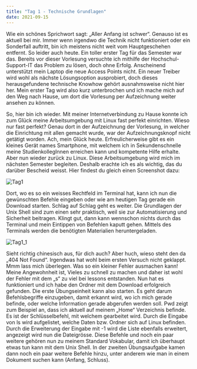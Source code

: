 ```yaml
---
title: "Tag 1 - Technische Grundlagen"
date: 2021-09-15
---
```


Wie ein schönes Sprichwort sagt: „Aller Anfang ist schwer“. Genauso ist es aktuell bei mir. Immer wenn irgendwo die Technik nicht funktioniert oder ein Sonderfall auftritt, bin ich meistens nicht weit vom Hauptgeschehen entfernt. So leider auch heute. Ein toller erster Tag für das Semester war das. Bereits vor dieser Vorlesung versuchte ich mithilfe der Hochschul-Support-IT das Problem zu lösen, doch ohne Erfolg. Anscheinend unterstützt mein Laptop die neue Access Points nicht. Ein neuer Treiber wird wohl als nächste Lösungsoption ausprobiert, doch dieses herausgefundene technische Knowhow gehört ausnahmsweise nicht hier her. Mein erster Tag wird also kurz unterbrochen und ich mache mich auf den Weg nach Hause, um dort die Vorlesung per Aufzeichnung weiter ansehen zu können. 

So, hier bin ich wieder. Mit meiner Internetverbindung zu Hause konnte ich zum Glück meine Arbeitsumgebung mit Linux fast perfekt einrichten. Wieso nur fast perfekt? Genau dort in der Aufzeichnung der Vorlesung, in welcher die Einrichtung mit allen gemacht wurde, war der Aufzeichnungsknopf nicht getätigt worden. Ach, mein Glück heute. Erfreulicherweise gibt es ein kleines Gerät names Smartphone, mit welchem ich in Sekundenschnelle meine StudienkollegInnen erreichen kann und kompetente Hilfe erhalte. Aber nun wieder zurück zu Linux. Diese Arbeitsumgebung wird mich im nächsten Semester begleiten. Deshalb erachte ich es als wichtig, das du darüber Bescheid weisst. Hier findest du gleich einen Screenshot dazu:
 
![Tag1](https://user-images.githubusercontent.com/90958264/150129904-b918c810-7ad0-4ebf-b9c7-d8fc58abe525.png)

Dort, wo es so ein weisses Rechtfeld im Terminal hat, kann ich nun die gewünschten Befehle eingeben oder wie am heutigen Tag gerade ein Download starten.
Schlag auf Schlag geht es weiter. Die Grundlagen der Unix Shell sind zum einen sehr praktisch, weil sie zur Automatisierung und Sicherheit beitragen. Klingt gut, dann kann wennschon nichts durch das Terminal und mein Eintippen von Befehlen kaputt gehen. Mittels des Terminals werden die benötigten Materialien heruntergeladen. 
 
![Tag1_1](https://user-images.githubusercontent.com/90958264/150129925-d73b56f1-423c-4039-96c4-219f2257e76a.png)

Sieht richtig chinesisch aus, für dich auch? Aber huch, wieso steht den da „404 Not Found“. Irgendwas hat wohl beim ersten Versuch nicht geklappt. Mmm lass mich überlegen. Was so ein kleiner Fehler ausmachen kann! Meine Angewohnheit ist, Vieles zu schnell zu machen und daher ist wohl der Fehler mit dem „s“ zu viel bei lessons entstanden. Nun hat es funktioniert und ich habe den Ordner mit dem Download erfolgreich gefunden. 
Die erste Übungseinheit kann also starten. Es geht darum Befehlsbegriffe einzugeben, damit erkannt wird, wo ich mich gerade befinde, oder welche Information gerade abgerufen werden soll. Pwd zeigt zum Beispiel an, dass ich aktuell auf meinem „Home“ Verzeichnis befinde. Es ist der Schlüsselbefehl, mit welchem gearbeitet wird. Durch die Eingabe von ls wird aufgelistet, welche Daten bzw. Ordner sich auf Linux befinden. Durch die Erweiterung der Eingabe mit -1 wird die Liste ebenfalls erweitert, angezeigt wird nun die Dateigrösse. Diese Befehle und noch ein paar weitere gehören nun zu meinem Standard Vokabular, damit ich überhaupt etwas tun kann mit dem Unix Shell. In der zweiten Übungsaufgabe kamen dann noch ein paar weitere Befehle hinzu, unter anderem wie man in einem Dokument suchen kann (Anfang, Schluss). 

